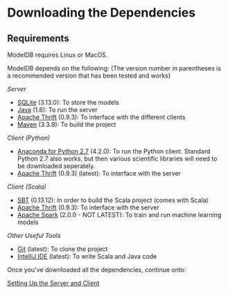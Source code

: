 # Downloading the Dependencies
## Requirements
ModelDB requires Linux or MacOS.

ModelDB depends on the following:
(The version number in parentheses is a recommended version that has been tested and works)

*Server*
* [SQLite](http://sqlite.org/) (3.13.0): To store the models
* [Java](http://www.oracle.com/technetwork/java/javase/downloads/index.html) (1.8): To run the server
* [Apache Thrift](http://thrift.apache.org/) (0.9.3): To interface with the different clients
* [Maven](http://maven.apache.org/download.cgi) (3.3.9): To build the project

*Client (Python)*
* [Anaconda for Python 2.7](https://www.continuum.io/downloads) (4.2.0): To run the Python client. Standard Python 2.7 also works, 
but then various scientific libraries will need to be downloaded seperately.
* [Apache Thrift](http://thrift.apache.org/) (0.9.3) (latest): To interface with the server

*Client (Scala)* 
* [SBT](http://www.scala-sbt.org/) (0.13.12): In order to build the Scala project (comes with Scala)
* [Apache Thrift](http://thrift.apache.org/) (0.9.3): To interface with the server
* [Apache Spark](https://spark.apache.org/downloads.html) (2.0.0 - NOT LATEST): To train and run machine learning models

*Other Useful Tools*
* [Git](https://git-scm.com/) (latest): To clone the project
* [IntelliJ IDE](https://www.jetbrains.com/idea/#chooseYourEdition) (latest): To write Scala and Java code

Once you've downloaded all the dependencies, continue onto:

[Setting Up the Server and Client](RunningTheClientAndServer.md)